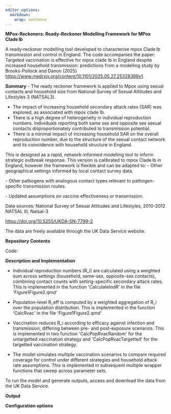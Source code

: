 ```yaml
---
editor_options: 
  markdown: 
    wrap: sentence
---
```


**MPox-Reckoners: Ready‑Reckoner Modelling Framework for MPox Clade Ib**

A ready‑reckoner modelling tool developed to characterise mpox Clade Ib transmission and control in England.
The code accompanies the paper: Targeted vaccination is effective for mpox clade Ib in England despite increased household transmission: predictions from a modelling study by Brooks-Pollock and Danon (2025) <https://www.medrxiv.org/content/10.1101/2025.05.27.25328398v1>.

**Summary** - The ready reckoner framework is applied to Mpox using sexual contacts and household size from National Survey of Sexual Attitudes and Lifestyles 3 (NATSAL3).
- The impact of increasing household secondary attack rates (SAR) was explored, as associated with mpox clade Ib.
- There is a high degree of heterogeneity in individual reproduction numbers.
Individuals reporting both same sex and opposite sex sexual contacts disproportionately contributed to transmission potential.
- There is a minimal impact of increasing household SAR on the overall reproduction number, due to the structure of the sexual contact network and its coincidence with household structure in England.

This is designed as a rapid, network-informed modelling tool to inform strategic outbreak response.
This version is calibrated to mpox Clade Ib in England, however the framework is flexible and can be adapted to: - Other geographical settings informed by local contact survey data.

\- Other pathogens with analogous contact types relevant to pathogen-specific transmission routes.

\- Updated assumptions on vaccine effectiveness or transmission.

Data sources: National Survey of Sexual Attitudes and Lifestyles, 2010-2012 NATSAL III; Natsal-3

<https://doi.org/10.5255/UKDA-SN-7799-2>

The data are freely available through the UK Data Service website.

**Repository Contents**

Code:

**Description and Implementation**

-    Individual reproduction numbers (R_i) are calculated using a weighted sum across settings (household, same-sex, opposite-sex contacts), combining contact counts with setting-specific secondary attack rates.
    This is implemented in the function 'CalculateIndR' in the file 'Figure1Figure2.qmd'

-   Population-level R_eff is computed by a weighted aggregation of R_i over the population distribution.
    This is implemented in the function 'CalcRvac' in the file 'Figure1Figure2.qmd'

-   Vaccination reduces R_i according to efficacy against infection and transmission, differing between pre- and post-exposure scenarios.
    This is implemented in two function 'CalcPopRvacRandom' for the untargetted vaccination strategy and 'CalcPopRvacTargetted' for the targetted vaccination strategy.

-   The model simulates multiple vaccination scenarios to compare required coverage for control under different strategies and household attack rate assumptions.
    This is implemented in subsequent multiple wrapper functions that sweep across parameter sets.

To run the model and generate outputs, access and download the data from the UK Data Service.

**Output**

**Configuration options**
